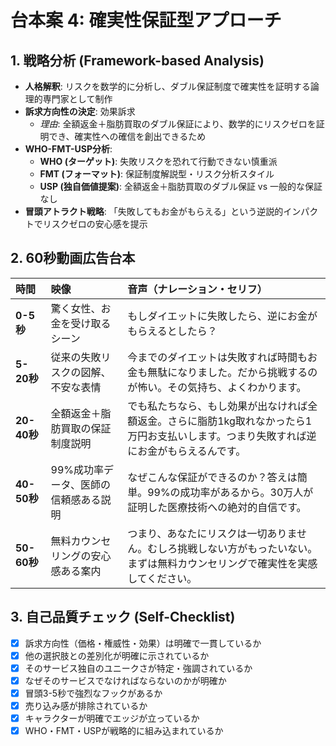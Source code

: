 # 台本案 4: 確実性保証型アプローチ

## 1. 戦略分析 (Framework-based Analysis)

* **人格解釈**: リスクを数学的に分析し、ダブル保証制度で確実性を証明する論理的専門家として制作
* **訴求方向性の決定**: 効果訴求
    * *理由*: 全額返金＋脂肪買取のダブル保証により、数学的にリスクゼロを証明でき、確実性への確信を創出できるため
* **WHO-FMT-USP分析**:
    * **WHO (ターゲット)**: 失敗リスクを恐れて行動できない慎重派
    * **FMT (フォーマット)**: 保証制度解説型・リスク分析スタイル
    * **USP (独自価値提案)**: 全額返金＋脂肪買取のダブル保証 vs 一般的な保証なし
* **冒頭アトラクト戦略**: 「失敗してもお金がもらえる」という逆説的インパクトでリスクゼロの安心感を提示

## 2. 60秒動画広告台本

| 時間      | 映像                               | 音声（ナレーション・セリフ）                               | 
| :-------- | :--------------------------------- | :--------------------------------------------------------- |
| **0-5秒** | 驚く女性、お金を受け取るシーン | もしダイエットに失敗したら、逆にお金がもらえるとしたら？ |
| **5-20秒**| 従来の失敗リスクの図解、不安な表情 | 今までのダイエットは失敗すれば時間もお金も無駄になりました。だから挑戦するのが怖い。その気持ち、よくわかります。 |
| **20-40秒**| 全額返金＋脂肪買取の保証制度説明 | でも私たちなら、もし効果が出なければ全額返金。さらに脂肪1kg取れなかったら1万円お支払いします。つまり失敗すれば逆にお金がもらえるんです。 |
| **40-50秒**| 99%成功率データ、医師の信頼感ある説明 | なぜこんな保証ができるのか？答えは簡単。99%の成功率があるから。30万人が証明した医療技術への絶対的自信です。 |
| **50-60秒**| 無料カウンセリングの安心感ある案内 | つまり、あなたにリスクは一切ありません。むしろ挑戦しない方がもったいない。まずは無料カウンセリングで確実性を実感してください。 |

## 3. 自己品質チェック (Self-Checklist)

- [x] 訴求方向性（価格・権威性・効果）は明確で一貫しているか
- [x] 他の選択肢との差別化が明確に示されているか
- [x] そのサービス独自のユニークさが特定・強調されているか
- [x] なぜそのサービスでなければならないのかが明確か
- [x] 冒頭3-5秒で強烈なフックがあるか
- [x] 売り込み感が排除されているか
- [x] キャラクターが明確でエッジが立っているか
- [x] WHO・FMT・USPが戦略的に組み込まれているか